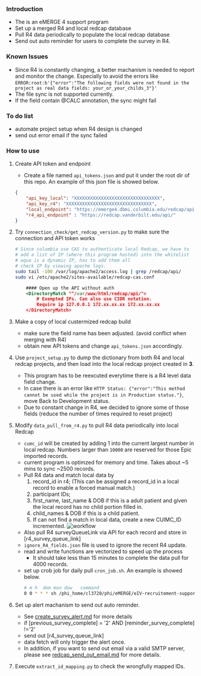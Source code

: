### Introduction
- The is an eMERGE 4 support program
- Set up a merged R4 and local redcap database
- Pull R4 data periodically to populate the local redcap database
- Send out auto reminder for users to complete the survey in R4.

### Known Issues
- Since R4 is constantly changing, a better machanism is needed to report and monitor the change. Especially to avoid the errors like `ERROR:root:b'{"error":"The following fields were not found in the project as real data fields: your_or_your_childs_3"}'`
- The file sync is not supported currently. 
- If the field contain @CALC annotation, the sync might fail

### To do list
- automate project setup when R4 design is changed
- send out error email if the sync failed

### How to use 
1. Create API token and endpoint
    - Create a file named `api_tokens.json` and put it under the root dir of this repo. An example of this json file is showed below.
    ```json
    {
        "api_key_local": "XXXXXXXXXXXXXXXXXXXXXXXXXXXXXXXX",
        "api_key_r4": "XXXXXXXXXXXXXXXXXXXXXXXXXXXXXXXX",
        "local_endpoint": "https://emerge4.dbmi.columbia.edu/redcap/api/",
        "r4_api_endpoint" : "https://redcap.vanderbilt.edu/api/"
    } 
    ```

2. Try `connection_check/get_redcap_version.py` to make sure the connection and API token works
    ```sh
    # Since columbia use CAS to authenticate local Redcap, we have to 
    # add a list of IP (where this program hosted) into the whitelist
    # aqua is a dynamic IP, has to add them all
    # check IP by viewing apache logs.
    sudo tail -100 /var/log/apache2/access.log | grep /redcap/api/
    sudo vi /etc/apache2/sites-available/redcap-cas.conf
    ```
    ```xml
        #### Open up the API without auth
        <DirectoryMatch "^/var/www/html/redcap/api/">
            # Exempted IPs. Can also use CIDR notation.
            Require ip 127.0.0.1 172.xx.xx.xx 172.xx.xx.xx
        </DirectoryMatch>
    ```
3. Make a copy of local custermized redcap build
    * make sure the field name has been adjusted. (avoid conflict when merging with R4)
    * obtain new API tokens and change `api_tokens.json` accordingly.

4. Use `project_setup.py` to dump the dictionary from both R4 and local redcap projects, and then load into the local redcap project created in **3**.
    - This program has to be reexcuted everytime there is a R4 level data field change.
    - In case there is an error like `HTTP Status: {"error":"This method cannot be used while the project is in Production status."}`, move Back to Development status.
    - Due to constant change in R4, we decided to ignore some of those fields (reduce the number of times required to reset project)


5. Modify `data_pull_from_r4.py` to pull R4 data periodically into local Redcap
    - `cumc_id` will be created by adding 1 into the current largest number in local redcap. Numbers larger than `10000` are reserved for those Epic imported records.
    - current program is optimzed for memory and time. Takes about ~5 mins to sync ~2500 records.
    - Pull R4 data and match local data by 
        1. record_id in r4; (This can be assigned a record_id in a local record to enable a forced manual match.) 
        2. participant IDs; 
        3. first_name, last_name & DOB if this is a adult patient and given the local record has no child portion filled in.
        4. child_names & DOB if this is a child patient.
        5. If can not find a match in local data, create a new CUIMC_ID incremented. 
    ![workflow](./redcap_id_match_diagram.png)
    - Also pull R4 surveyQueueLink via API for each record and store in [r4_survey_queue_link]
    - `ignore_R4_fields.json` file is used to ignore the recent R4 update.
    - read and write functions are vectorized to speed up the process
        - It should take less than 15 minutes to complete the data pull for 4000 records.
    - set up crob job for daily pull `cron_job.sh`. An example is showed below.
        ```sh
        # m h  dom mon dow   command
        0 0 * * * sh /phi_home/cl3720/phi/eMERGE/eIV-recruitement-support-redcap/cron_job.sh
        ```
5. Set up alert machanism to send out auto reminder.
    - See [create_survey_alert.md](./create_survey_alert.md) for more details
    - if [previous_survey_complete] = '2' AND [reminder_survey_complete] !='2'
    - send out [r4_survey_queue_link]
    - data fetch will only trigger the alert once.
    - In addition, if you want to send out email via a valid SMTP server, please see [redcap_send_out_email.md](./redcap_send_out_email.md) for more details.

6. Execute `extract_id_mapping.py` to check the wrongfully mapped IDs.